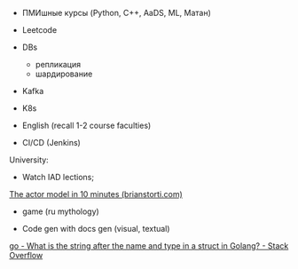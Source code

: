 
- ПМИшные курсы (Python, C++, AaDS, ML, Матан)
- Leetcode
- DBs
	- репликация
	- шардирование
- Kafka
- K8s
- English (recall 1-2 course faculties)

- CI/CD (Jenkins)

University:
- Watch IAD lections;




[The actor model in 10 minutes (brianstorti.com)](https://www.brianstorti.com/the-actor-model/)





- game (ru mythology)

- Code gen with docs gen (visual, textual)

[go - What is the string after the name and type in a struct in Golang? - Stack Overflow](https://stackoverflow.com/questions/55544525/what-is-the-string-after-the-name-and-type-in-a-struct-in-golang)